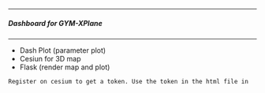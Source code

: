 ---------------------------------------------
##### Dashboard for GYM-XPlane
---------------------------------------------

* Dash Plot (parameter plot)
* Cesiun for 3D map
* Flask (render map and plot)




`Register on cesium to get a token. Use the token in the html file in `
